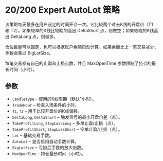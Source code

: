 # 20/200 Expert AutoLot 策略

该策略每天最多在用户设定的时间开仓一次。它比较两个过去K线的开盘价（T1 和 T2）。如果较早的K线比较晚的高出 DeltaShort 点，则做空；如果较晚的K线高出 DeltaLong 点，则做多。

仓位数量可以固定，也可以根据账户余额自动计算。如果余额比上一笔交易减少，手数会乘以 BigLotSize。

每笔交易都有自己的止盈和止损点数，并且 MaxOpenTime 参数限制了持仓的最长时间（小时）。

## 参数

- `CandleType` – 使用的K线周期（默认1小时）。
- `TradeHour` – 检查入场条件的小时。
- `T1`, `T2` – 用于比较开盘价的K线偏移。
- `DeltaLong`, `DeltaShort` – 触发信号的最小开盘价差（点）。
- `TakeProfitLong`, `StopLossLong` – 多单止盈/止损（点）。
- `TakeProfitShort`, `StopLossShort` – 空单止盈/止损（点）。
- `Lot` – 基础交易手数。
- `AutoLot` – 是否启用自动手数计算。
- `BigLotSize` – 亏损后手数的放大倍数。
- `MaxOpenTime` – 持仓最长时间（小时）。
